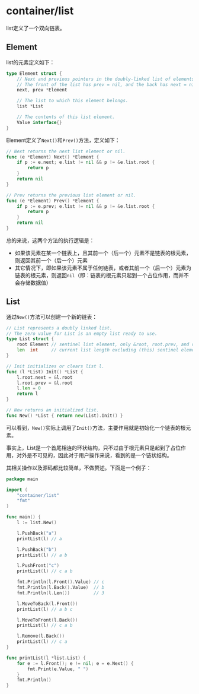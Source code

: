 # container/list

list定义了一个双向链表。

## Element

list的元素定义如下：

```go
type Element struct {
    // Next and previous pointers in the doubly-linked list of elements.
    // The front of the list has prev = nil, and the back has next = nil.
    next, prev *Element

    // The list to which this element belongs.
    list *List

    // The contents of this list element.
    Value interface{}
}
```

Element定义了`Next()`和`Prev()`方法，定义如下：

```go
// Next returns the next list element or nil.
func (e *Element) Next() *Element {
    if p := e.next; e.list != nil && p != &e.list.root {
        return p
    }
    return nil
}

// Prev returns the previous list element or nil.
func (e *Element) Prev() *Element {
    if p := e.prev; e.list != nil && p != &e.list.root {
        return p
    }
    return nil
}
```

总的来说，这两个方法的执行逻辑是：

- 如果该元素在某一个链表上，且其前一个（后一个）元素不是链表的根元素，则返回其前一个（后一个）元素
- 其它情况下，即如果该元素不属于任何链表，或者其前一个（后一个）元素为链表的根元素，则返回`nil`（即：链表的根元素只起到一个占位作用，而并不会存储数据值）

## List

通过`New()`方法可以创建一个新的链表：

```go
// List represents a doubly linked list.
// The zero value for List is an empty list ready to use.
type List struct {
    root Element // sentinel list element, only &root, root.prev, and root.next are used
    len  int     // current list length excluding (this) sentinel element
}

// Init initializes or clears list l.
func (l *List) Init() *List {
    l.root.next = &l.root
    l.root.prev = &l.root
    l.len = 0
    return l
}

// New returns an initialized list.
func New() *List { return new(List).Init() }
```

可以看到，`New()`实际上调用了`Init()`方法，主要作用就是初始化一个链表的根元素。

事实上，List是一个首尾相连的环状结构，只不过由于根元素只是起到了占位作用，对外是不可见的，因此对于用户操作来说，看到的是一个链状结构。

其相关操作以及源码都比较简单，不做赘述。下面是一个例子：

```go
package main

import (
    "container/list"
    "fmt"
)

func main() {
    l := list.New()

    l.PushBack("a")
    printList(l) // a

    l.PushBack("b")
    printList(l) // a b

    l.PushFront("c")
    printList(l) // c a b

    fmt.Println(l.Front().Value) // c
    fmt.Println(l.Back().Value)  // b
    fmt.Println(l.Len())         // 3

    l.MoveToBack(l.Front())
    printList(l) // a b c

    l.MoveToFront(l.Back())
    printList(l) // c a b

    l.Remove(l.Back())
    printList(l) // c a
}

func printList(l *list.List) {
    for e := l.Front(); e != nil; e = e.Next() {
        fmt.Print(e.Value, " ")
    }
    fmt.Println()
}
```
